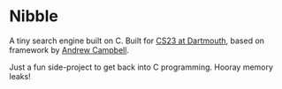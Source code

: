 # Nibble
A tiny search engine built on C. Built for [CS23 at Dartmouth](http://www.cs.dartmouth.edu/~campbell/cs50/), based on framework by [Andrew Campbell](http://www.cs.dartmouth.edu/~campbell/).

Just a fun side-project to get back into C programming. Hooray memory leaks!
